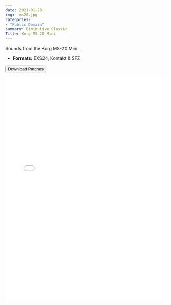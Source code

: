 ```yaml
---
date: 2021-01-20
img:  ms20.jpg
categories: 
- "Public Domain"
summary: Diminutive Classic
Title: Korg MS-20 Mini
---
```




Sounds from the Korg MS-20 Mini.

-   **Formats:** EXS24, Kontakt & SFZ



<div class="buttons"> <form method="get" action="https://github.com/publicsamples/Korg-MS-20-Mini"> <button>Download Patches</button></a></div>



<iframe width="100%" height="700px" src="/Demos/demos/misc2.html" scrolling="no" frameborder="0" allow="accelerometer; autoplay; clipboard-write; encrypted-media; gyroscope; picture-in-picture" allowfullscreen></iframe>

